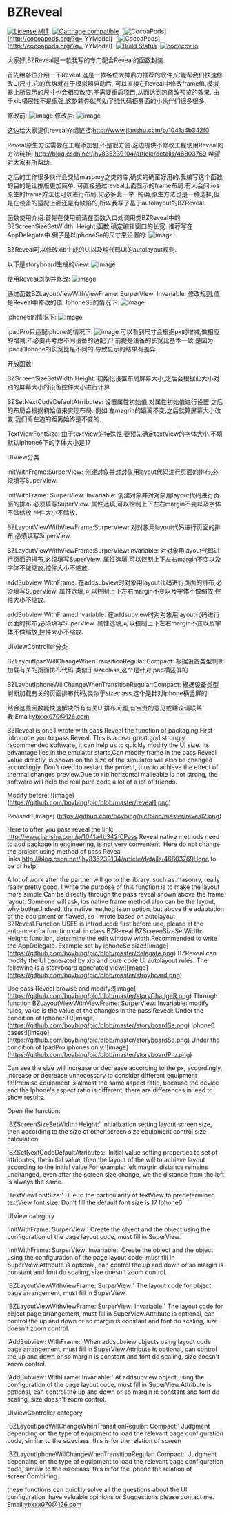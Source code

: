 BZReveal
==============

[![License MIT](https://img.shields.io/badge/license-MIT-green.svg?style=flat)](https://raw.githubusercontent.com/ibireme/YYModel/master/LICENSE)&nbsp;
[![Carthage compatible](https://img.shields.io/badge/Carthage-compatible-4BC51D.svg?style=flat)](https://github.com/Carthage/Carthage)&nbsp;
[![CocoaPods](http://img.shields.io/cocoapods/v/YYModel.svg?style=flat)](http://cocoapods.org/?q= YYModel)&nbsp;
[![CocoaPods](http://img.shields.io/cocoapods/p/YYModel.svg?style=flat)](http://cocoapods.org/?q= YYModel)&nbsp;
[![Build Status](https://travis-ci.org/ibireme/YYModel.svg?branch=master)](https://travis-ci.org/ibireme/YYModel)&nbsp;
[![codecov.io](https://codecov.io/github/ibireme/YYModel/coverage.svg?branch=master)](https://codecov.io/github/ibireme/YYModel?branch=master)

大家好,BZReveal是一款我写的专门配合Reveal的函数封装.

首先给各位介绍一下Reveal.这是一款各位大神鼎力推荐的软件,它能帮我们快速修改UI尺寸.它的优势就在于模拟器启动后,
可以直接在Reveal中修改frame值,模拟器上所显示的尺寸也会相应改变.不需要重启项目,从而达到热修改预览的效果.
由于xib横展性不是很强,这款软件就帮助了纯代码搭界面的小伙伴们很多很多.

修改前:
![image](https://github.com/boybing/pic/blob/master/reveal1.png)
修改后:
![image](https://github.com/boybing/pic/blob/master/reveal2.png)
 
 
这边给大家提供reveal介绍链接:http://www.jianshu.com/p/1041a4b342f0

Reveal原生方法需要在工程添加包,不是很方便.这边提供不修改工程使用Reveal的方法链接:
http://blog.csdn.net/jhy835239104/article/details/46803769
希望对大家有所帮助.

之后的工作很多伙伴会交给masonry之类的库,确实的确蛮好用的.我编写这个函数的目的是让排版更加简单.
可直接通过reveal上面显示的frame布局.有人会问,ios原生的frame方法也可以进行布局,何必多此一举.
的确,原生方法也是一种选择,但是在设备的适配上面还是有缺陷的,所以我写了基于autolayout的BZReveal.

函数使用介绍:首先在使用前请在函数入口处调用类BZReveal中的BZScreenSizeSetWidth: Height:函数,确定编辑窗口的长宽.
推荐写在AppDelegate中.例子是以iphoneSe的尺寸来设置的:
![image](https://github.com/boybing/pic/blob/master/delegate.png)

BZReveal可以修改xib生成的UI以及纯代码UI的autolayout规则.

以下是storyboard生成的view:
![image](https://github.com/boybing/pic/blob/master/stroyboard.png)

使用Reveal浏览并修改:
![image](https://github.com/boybing/pic/blob/master/storyChangeR.png)

通过函数BZLayoutViewWithViewFrame: SurperView: Invariable: 修改规则,值是Reveal中修改的值:
IphoneSE的情况下:
![image](https://github.com/boybing/pic/blob/master/storyboardSe.png)

Iphone6的情况下:
![image](https://github.com/boybing/pic/blob/master/storyboardSe.png)

IpadPro只适配iphone的情况下:
![image](https://github.com/boybing/pic/blob/master/storyboardPro.png)
可以看到尺寸会根据px的增减,做相应的增减,不必要再考虑不同设备的适配了!
前提是设备的长宽比基本一致,是因为Ipad和Iphone的长宽比是不同的,导致显示的结果有差异.

开放函数:

BZScreenSizeSetWidth:Height:
初始化设置布局屏幕大小,之后会根据此大小对别的屏幕大小的设备控件大小进行计算

BZSetNextCodeDefaultAtrributes:
设置属性初始值,对属性初始值进行设置,之后的布局会根据初始值来实现布局.
例如:左magrin的距离不变,之后就算屏幕大小改变,我们离左边的距离始终是不变的.

TextViewFontSize:
由于textView的特殊性,要预先确定textView的字体大小.不填默认Iphone6下的字体大小是17

UIView分类

initWithFrame:SurperView:
创建对象并对对象用layout代码进行页面的排布,必须填写SuperView.

initWithFrame: SurperView: Invariable:
创建对象并对对象用layout代码进行页面的排布,必须填写SuperView.
属性选填,可以控制上下左右margin不变以及字体不做缩放,控件大小不缩放.

BZLayoutViewWithViewFrame:SurperView:
对对象用layout代码进行页面的排布,必须填写SuperView.

BZLayoutViewWithViewFrame:SurperView:Invariable:
对对象用layout代码进行页面的排布,必须填写SuperView.
属性选填,可以控制上下左右margin不变以及字体不做缩放,控件大小不缩放.

addSubview:WithFrame:
在addsubview时对象用layout代码进行页面的排布,必须填写SuperView.
属性选填,可以控制上下左右margin不变以及字体不做缩放,控件大小不缩放.

addSubview:WithFrame:Invariable:
在addsubview时对对象用layout代码进行页面的排布,必须填写SuperView.
属性选填,可以控制上下左右margin不变以及字体不做缩放,控件大小不缩放.


UIViewController分类

BZLayoutIpadWillChangeWhenTransitionRegular:Compact:
根据设备类型判断加载有关的页面排布代码,类似于sizeclass,这个是针对Ipad横竖屏的

BZLayoutIphoneWillChangeWhenTransitionRegular:Compact:
根据设备类型判断加载有关的页面排布代码,类似于sizeclass,这个是针对Iphone横竖屏的

结合这些函数能快速解决所有有关UI排布问题,有宝贵的意见或建议请联系我.Email:ybxxx070@126.com


BZReveal is one I wrote with pass Reveal the function of packaging.First introduce you to pass Reveal. This is a dear great god strongly recommended software, it can help us to quickly modify the UI size. Its advantage lies in the emulator starts,Can modify frame in the pass Reveal value directly, is shown on the size of the simulator will also be changed accordingly. Don't need to restart the project, thus to achieve the effect of thermal changes preview.Due to xib horizontal malleable is not strong, the software will help the real pure code a lot of a lot of friends.

Modify before:
![image] (https://github.com/boybing/pic/blob/master/reveal1.png)

Revised:![image] (https://github.com/boybing/pic/blob/master/reveal2.png)

Here to offer you pass reveal the link: http://www.jianshu.com/p/1041a4b342f0Pass Reveal native methods need to add package in engineering, is not very convenient. 
Here do not change the project using method of pass Reveal links:http://blog.csdn.net/jhy835239104/article/details/46803769Hope to be of help.

A lot of work after the partner will go to the library, such as masonry, really really pretty good. I write the purpose of this function is to make the layout more simple.Can be directly through the pass reveal shown above the frame layout. Someone will ask, ios native frame method also can be the layout, why bother.Indeed, the native method is an option, but above the adaptation of the equipment or flawed, so I wrote based on autolayout BZReveal.Function USES is introduced: first before use, please at the entrance of a function call in class BZReveal BZScreenSizeSetWidth: Height: function, determine the edit window width.Recommended to write the AppDelegate. Example set by iphoneSe size:![image] (https://github.com/boybing/pic/blob/master/delegate.png)
BZReveal can modify the UI generated by xib and pure code UI autolayout rules.
The following is a storyboard generated view:![image] (https://github.com/boybing/pic/blob/master/stroyboard.png)

Use pass Reveal browse and modify:![image] (https://github.com/boybing/pic/blob/master/storyChangeR.png)
Through function BZLayoutViewWithViewFrame: SurperView: Invariable: modify rules, value is the value of the changes in the pass Reveal:
Under the condition of IphoneSE:![image] (https://github.com/boybing/pic/blob/master/storyboardSe.png)
Iphone6 cases:![image] (https://github.com/boybing/pic/blob/master/storyboardSe.png)
Under the condition of IpadPro iphones only:![image] (https://github.com/boybing/pic/blob/master/storyboardPro.png)

Can see the size will increase or decrease according to the px, accordingly, increase or decrease unnecessary to consider different equipment fit!Premise equipment is almost the same aspect ratio, because the device and the Iphone's aspect ratio is different, there are differences in lead to show results.

Open the function:

'BZScreenSizeSetWidth: Height:'
Initialization setting layout screen size, then according to the size of other screen size equipment control size calculation

'BZSetNextCodeDefaultAtrributes:'
Initial value setting properties to set of attributes, the initial value, then the layout of the will to achieve layout according to the initial value.For example: left magrin distance remains unchanged, even after the screen size change, we the distance from the left is always the same.

'TextViewFontSize:'
Due to the particularity of textView to predetermined textView font size. Don't fill the default font size is 17 Iphone6

UIView category

'InitWithFrame: SurperView:'
Create the object and the object using the configuration of the page layout code, must fill in SuperView.

'InitWithFrame: SurperView: Invariable:'
Create the object and the object using the configuration of the page layout code, must fill in SuperView.Attribute is optional, can control the up and down or so margin is constant and font do scaling, size doesn't zoom control.

'BZLayoutViewWithViewFrame: SurperView:'
The layout code for object page arrangement, must fill in SuperView.

'BZLayoutViewWithViewFrame: SurperView: Invariable:'
The layout code for object page arrangement, must fill in SuperView.Attribute is optional, can control the up and down or so margin is constant and font do scaling, size doesn't zoom control.

'AddSubview: WithFrame:'
When addsubview objects using layout code page arrangement, must fill in SuperView.Attribute is optional, can control the up and down or so margin is constant and font do scaling, size doesn't zoom control.

'AddSubview: WithFrame: Invariable:'
At addsubview object using the configuration of the page layout code, must fill in SuperView.Attribute is optional, can control the up and down or so margin is constant and font do scaling, size doesn't zoom control.

UIViewController category

'BZLayoutIpadWillChangeWhenTransitionRegular: Compact:'
Judgment depending on the type of equipment to load the relevant page configuration code, similar to the sizeclass, this is for the relation of screen

'BZLayoutIphoneWillChangeWhenTransitionRegular: Compact:'
Judgment depending on the type of equipment to load the relevant page configuration code, similar to the sizeclass, this is for the Iphone the relation of screenCombining.

these functions can quickly solve all the questions about the UI configuration, have valuable opinions or Suggestions please contact me. Email:ybxxx070@126.com
